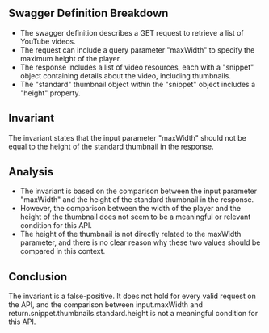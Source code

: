 ## Swagger Definition Breakdown
- The swagger definition describes a GET request to retrieve a list of YouTube videos.
- The request can include a query parameter "maxWidth" to specify the maximum height of the player.
- The response includes a list of video resources, each with a "snippet" object containing details about the video, including thumbnails.
- The "standard" thumbnail object within the "snippet" object includes a "height" property.

## Invariant
The invariant states that the input parameter "maxWidth" should not be equal to the height of the standard thumbnail in the response.

## Analysis
- The invariant is based on the comparison between the input parameter "maxWidth" and the height of the standard thumbnail in the response.
- However, the comparison between the width of the player and the height of the thumbnail does not seem to be a meaningful or relevant condition for this API.
- The height of the thumbnail is not directly related to the maxWidth parameter, and there is no clear reason why these two values should be compared in this context.

## Conclusion
The invariant is a false-positive. It does not hold for every valid request on the API, and the comparison between input.maxWidth and return.snippet.thumbnails.standard.height is not a meaningful condition for this API.
